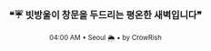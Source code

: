 <div align="center">

<br>

<h3>❝☔ 빗방울이 창문을 두드리는 평온한 새벽입니다❞</h3>

<sub>04:00 AM • Seoul 🌦️ • by CrowRish</sub>

<br>

</div>